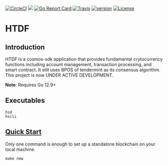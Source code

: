 [![CircleCI](https://circleci.com/gh/orientwalt/htdf/tree/master.svg?style=shield)](https://circleci.com/gh/orientwalt/htdf/tree/master)
[![](https://godoc.org/github.com/orientwalt/htdf?status.svg)](http://godoc.org/github.com/orientwalt/htdf) [![Go Report Card](https://goreportcard.com/badge/github.com/orientwalt/htdf)](https://goreportcard.com/report/github.com/orientwalt/htdf)
[![Travis](https://travis-ci.org/orientwalt/htdf.svg?branch=master)](https://travis-ci.org/orientwalt/htdf)
[![version](https://img.shields.io/github/tag/orientwalt/htdf.svg)](https://github.com/orientwalt/htdf/releases/latest)
[![License](https://img.shields.io/badge/License-Apache%202.0-green.svg)](https://opensource.org/licenses/Apache-2.0)

# HTDF
## Introduction
   HTDF is a cosmos-sdk application that provides fundamental crytocurrency functions including account management, transaction processing, and smart contract. It still uses BPOS of tendermint as its consensus algorithm. This project is now UNDER ACTIVE DEVELOPMENT.
   
   **Note**: Requires Go 12.9+
## Executables
```
hsd
hscli
```
## [Quick Start](https://github.com/orientwalt/htdf/blob/master/docs/build%20%26%20run.md)
Only one command is enough to set up a standalone blockchain on your local machine.
```
make new
```
